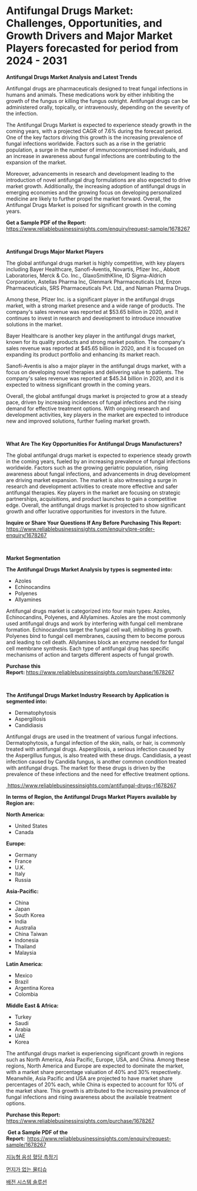 <p><h1>Antifungal Drugs Market: Challenges, Opportunities, and Growth Drivers and Major Market Players forecasted for period from 2024 - 2031</h1></p><p><strong>Antifungal Drugs Market Analysis and Latest Trends</strong></p>
<p><p>Antifungal drugs are pharmaceuticals designed to treat fungal infections in humans and animals. These medications work by either inhibiting the growth of the fungus or killing the fungus outright. Antifungal drugs can be administered orally, topically, or intravenously, depending on the severity of the infection.</p><p>The Antifungal Drugs Market is expected to experience steady growth in the coming years, with a projected CAGR of 7.6% during the forecast period. One of the key factors driving this growth is the increasing prevalence of fungal infections worldwide. Factors such as a rise in the geriatric population, a surge in the number of immunocompromised individuals, and an increase in awareness about fungal infections are contributing to the expansion of the market.</p><p>Moreover, advancements in research and development leading to the introduction of novel antifungal drug formulations are also expected to drive market growth. Additionally, the increasing adoption of antifungal drugs in emerging economies and the growing focus on developing personalized medicine are likely to further propel the market forward. Overall, the Antifungal Drugs Market is poised for significant growth in the coming years.</p></p>
<p><strong>Get a Sample PDF of the Report:&nbsp;</strong> <a href="https://www.reliablebusinessinsights.com/enquiry/request-sample/1678267">https://www.reliablebusinessinsights.com/enquiry/request-sample/1678267</a></p>
<p>&nbsp;</p>
<p><strong>Antifungal Drugs Major Market Players</strong></p>
<p><p>The global antifungal drugs market is highly competitive, with key players including Bayer Healthcare, Sanofi-Aventis, Novartis, Pfizer Inc., Abbott Laboratories, Merck & Co. Inc., GlaxoSmithKline, ID Sigma-Aldrich Corporation, Astellas Pharma Inc, Glenmark Pharmaceuticals Ltd, Enzon Pharmaceuticals, SRS Pharmaceuticals Pvt. Ltd., and Naman Pharma Drugs.</p><p>Among these, Pfizer Inc. is a significant player in the antifungal drugs market, with a strong market presence and a wide range of products. The company's sales revenue was reported at $53.65 billion in 2020, and it continues to invest in research and development to introduce innovative solutions in the market.</p><p>Bayer Healthcare is another key player in the antifungal drugs market, known for its quality products and strong market position. The company's sales revenue was reported at $45.65 billion in 2020, and it is focused on expanding its product portfolio and enhancing its market reach.</p><p>Sanofi-Aventis is also a major player in the antifungal drugs market, with a focus on developing novel therapies and delivering value to patients. The company's sales revenue was reported at $45.34 billion in 2020, and it is expected to witness significant growth in the coming years.</p><p>Overall, the global antifungal drugs market is projected to grow at a steady pace, driven by increasing incidences of fungal infections and the rising demand for effective treatment options. With ongoing research and development activities, key players in the market are expected to introduce new and improved solutions, further fueling market growth.</p></p>
<p>&nbsp;</p>
<p><strong>What Are The Key Opportunities For Antifungal Drugs Manufacturers?</strong></p>
<p><p>The global antifungal drugs market is expected to experience steady growth in the coming years, fueled by an increasing prevalence of fungal infections worldwide. Factors such as the growing geriatric population, rising awareness about fungal infections, and advancements in drug development are driving market expansion. The market is also witnessing a surge in research and development activities to create more effective and safer antifungal therapies. Key players in the market are focusing on strategic partnerships, acquisitions, and product launches to gain a competitive edge. Overall, the antifungal drugs market is projected to show significant growth and offer lucrative opportunities for investors in the future.</p></p>
<p><strong>Inquire or Share Your Questions If Any Before Purchasing This Report:</strong> <a href="https://www.reliablebusinessinsights.com/enquiry/pre-order-enquiry/1678267">https://www.reliablebusinessinsights.com/enquiry/pre-order-enquiry/1678267</a></p>
<p>&nbsp;</p>
<p><strong>Market Segmentation</strong></p>
<p><strong>The Antifungal Drugs Market Analysis by types is segmented into:</strong></p>
<p><ul><li>Azoles</li><li>Echinocandins</li><li>Polyenes</li><li>Allyamines</li></ul></p>
<p><p>Antifungal drugs market is categorized into four main types: Azoles, Echinocandins, Polyenes, and Allylamines. Azoles are the most commonly used antifungal drugs and work by interfering with fungal cell membrane formation. Echinocandins target the fungal cell wall, inhibiting its growth. Polyenes bind to fungal cell membranes, causing them to become porous and leading to cell death. Allylamines block an enzyme needed for fungal cell membrane synthesis. Each type of antifungal drug has specific mechanisms of action and targets different aspects of fungal growth.</p></p>
<p><strong>Purchase this Report:&nbsp;</strong><a href="https://www.reliablebusinessinsights.com/purchase/1678267">https://www.reliablebusinessinsights.com/purchase/1678267</a></p>
<p>&nbsp;</p>
<p><strong>The Antifungal Drugs Market Industry Research by Application is segmented into:</strong></p>
<p><ul><li>Dermatophytosis</li><li>Aspergillosis</li><li>Candidiasis</li></ul></p>
<p><p>Antifungal drugs are used in the treatment of various fungal infections. Dermatophytosis, a fungal infection of the skin, nails, or hair, is commonly treated with antifungal drugs. Aspergillosis, a serious infection caused by the Aspergillus fungus, is also treated with these drugs. Candidiasis, a yeast infection caused by Candida fungus, is another common condition treated with antifungal drugs. The market for these drugs is driven by the prevalence of these infections and the need for effective treatment options.</p></p>
<p><a href="https://www.reliablebusinessinsights.com/antifungal-drugs-r1678267">&nbsp;https://www.reliablebusinessinsights.com/antifungal-drugs-r1678267</a></p>
<p><strong>In terms of Region, the Antifungal Drugs Market Players available by Region are:</strong></p>
<p>
    <p> <strong> North America: </strong>
        <ul>
            <li>United States</li>
            <li>Canada</li>
        </ul>
        </p> 
    <p> <strong> Europe: </strong>
        <ul>
            <li>Germany</li>
            <li>France</li>
            <li>U.K.</li>
            <li>Italy</li>
            <li>Russia</li>
        </ul>
        </p> 
    <p> <strong> Asia-Pacific: </strong>
        <ul>
            <li>China</li>
            <li>Japan</li>
            <li>South Korea</li>
            <li>India</li>
            <li>Australia</li>
            <li>China Taiwan</li>
            <li>Indonesia</li>
            <li>Thailand</li>
            <li>Malaysia</li>
        </ul>
        </p> 
    <p> <strong> Latin America: </strong>
        <ul>
            <li>Mexico</li>
            <li>Brazil</li>
            <li>Argentina Korea</li>
            <li>Colombia</li>
        </ul>
        </p> 
    <p> <strong> Middle East & Africa: </strong>
        <ul>
            <li>Turkey</li>
            <li>Saudi</li>
            <li>Arabia</li>
            <li>UAE</li>
            <li>Korea</li>
        </ul>
    </p>
    </p>
<p><p>The antifungal drugs market is experiencing significant growth in regions such as North America, Asia Pacific, Europe, USA, and China. Among these regions, North America and Europe are expected to dominate the market, with a market share percentage valuation of 40% and 30% respectively. Meanwhile, Asia Pacific and USA are projected to have market share percentages of 20% each, while China is expected to account for 10% of the market share. This growth is attributed to the increasing prevalence of fungal infections and rising awareness about the available treatment options.</p></p>
<p><strong>Purchase this Report: </strong><a href="https://www.reliablebusinessinsights.com/purchase/1678267">https://www.reliablebusinessinsights.com/purchase/1678267</a></p>
<p>&nbsp;<strong>Get a Sample PDF of the Report:&nbsp;&nbsp;</strong><a href="https://www.reliablebusinessinsights.com/enquiry/request-sample/1678267">https://www.reliablebusinessinsights.com/enquiry/request-sample/1678267</a></p>
<p><strong></strong></p>
<p><p><a href="https://github.com/airdroplover110/Market-Research-Report-List-1/blob/main/4649231102643.md">지능형 음성 혈당 측정기</a></p><p><a href="https://github.com/AnthonyWratten/Market-Research-Report-List-1/blob/main/8358916102644.md">먼지가 없는 물티슈</a></p><p><a href="https://github.com/plelbej847484502/Market-Research-Report-List-2/blob/main/7400851102645.md">배전 시스템 솔루션</a></p></p>